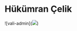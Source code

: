 # Hükümran Çelik

![vali-admin](<a href="https://hizliresim.com/odPMrq"><img src="https://i.hizliresim.com/odPMrq.png"></a>)


